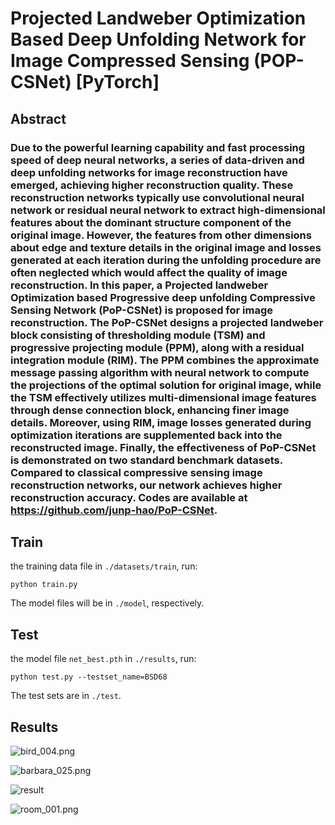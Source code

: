 # Projected Landweber Optimization Based Deep Unfolding Network for Image Compressed Sensing (POP-CSNet) [PyTorch]

Abstract
--------

### Due to the powerful learning capability and fast processing speed of deep neural networks, a series of data-driven and deep unfolding networks for image reconstruction have emerged, achieving higher reconstruction quality. These reconstruction networks typically use convolutional neural network or residual neural network to extract high-dimensional features about the dominant structure component of the original image. However, the features from other dimensions about edge and texture details in the original image and losses generated at each iteration during the unfolding procedure are often neglected which would affect the quality of image reconstruction. In this paper, a Projected landweber Optimization based Progressive deep unfolding Compressive Sensing Network (PoP-CSNet) is proposed for image reconstruction. The PoP-CSNet designs a projected landweber block consisting of thresholding module (TSM) and progressive projecting module (PPM), along with a residual integration module (RIM). The PPM combines the approximate message passing algorithm with neural network to compute the projections of the optimal solution for original image, while the TSM effectively utilizes multi-dimensional image features through dense connection block, enhancing finer image details. Moreover, using RIM, image losses generated during optimization iterations are supplemented back into the reconstructed image. Finally, the effectiveness of PoP-CSNet is demonstrated on two standard benchmark datasets. Compared to classical compressive sensing image reconstruction networks, our network achieves higher reconstruction accuracy. Codes are available at **https://github.com/junp-hao/PoP-CSNet.**

## Train

the training data file in `./datasets/train`, run:

```
python train.py
```

The model files will be in `./model`, respectively.

## Test

the model file `net_best.pth` in `./results`, run:

```shell
python test.py --testset_name=BSD68
```

The test sets are in `./test`.

## Results

![bird_004.png](./images/bird_0.04.png)

![barbara_025.png](./images/barbara_0.25.png)

![result](./images/test43_0.1.png)

![room_001.png](./images/room_0.01.png)
